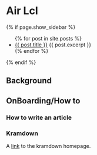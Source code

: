 # Air Lcl



{% if page.show_sidebar %}
  <div class="sidebar">
    <ul>
    {% for post in site.posts %}
        <li>
        <a href="{{ post.url }}">{{ post.title }}</a>
        {{ post.excerpt }} 
        </li>
    {% endfor %}
    </ul>

  </div>
{% endif %}


## Background

## OnBoarding/How to 
### How to write an article
### Kramdown
A [link](http://kramdown.gettalong.org)
to the kramdown homepage.

<!--<ul>
  {% for post in site.posts %}
    <li>
      <a href="{{ post.url }}">{{ post.title }}</a>
       {{ post.excerpt }} 
    </li>
  {% endfor %}
</ul> -->

